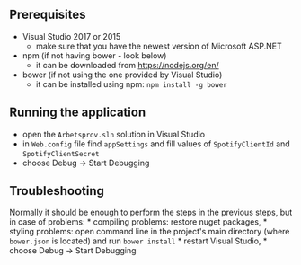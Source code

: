 ﻿## Prerequisites
* Visual Studio 2017 or 2015
    * make sure that you have the newest version of Microsoft ASP.NET
* npm (if not having bower - look below)
	* it can be downloaded from https://nodejs.org/en/
* bower (if not using the one provided by Visual Studio)
	* it can be installed using npm: `npm install -g bower`

## Running the application
* open the `Arbetsprov.sln` solution in Visual Studio 
* in `Web.config` file find `appSettings` and fill values of `SpotifyClientId` and `SpotifyClientSecret`
* choose Debug -> Start Debugging

## Troubleshooting

Normally it should be enough to perform the steps in the previous steps, but in case of problems:
	* compiling problems: restore nuget packages,
	* styling problems: open command line in the project's main directory (where `bower.json` is located) and run `bower install`
	* restart Visual Studio,
	* choose Debug -> Start Debugging
